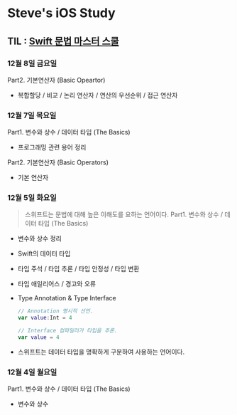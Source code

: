 # Steve's iOS Study

## TIL : [Swift 문법 마스터 스쿨](https://www.inflearn.com/course/%EC%8A%A4%EC%9C%84%ED%94%84%ED%8A%B8-%EB%AC%B8%EB%B2%95-%EB%A7%88%EC%8A%A4%ED%84%B0-%EC%8A%A4%EC%BF%A8/dashboard)
### 12월 8일 금요일
Part2. 기본연산자 (Basic Opeartor)
- 복합할당 / 비교 / 논리 연산자 / 연산의 우선순위 / 접근 연산자

### 12월 7일 목요일
Part1. 변수와 상수 / 데이터 타입 (The Basics)
- 프로그래밍 관련 용어 정리

Part2. 기본연산자 (Basic Operators)
- 기본 연산자

### 12월 5일 화요일
> 스위프트는 문법에 대해 높은 이해도를 요하는 언어이다.
Part1. 변수와 상수 / 데이터 타입 (The Basics)
- 변수와 상수 정리
- Swift의 데이터 타입
- 타입 주석 / 타입 추론 / 타입 안정성 / 타입 변환
- 타입 애일리어스 / 경고와 오류

- Type Annotation & Type Interface
    
    ```swift
    // Annotation 명시적 선언.
    var value:Int = 4
    
    // Interface 컴파일러가 타입을 추론.
    var value = 4
    ```
    
- 스위프트는 데이터 타입을 명확하게 구분하여 사용하는 언어이다.


### 12월 4일 월요일
Part1. 변수와 상수 / 데이터 타입 (The Basics)
- 변수와 상수




